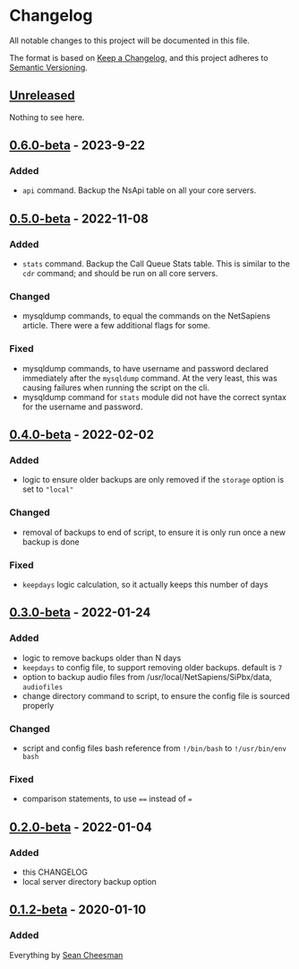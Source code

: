 # Changelog

All notable changes to this project will be documented in this file.

The format is based on [Keep a Changelog](https://keepachangelog.com/en/1.0.0/),
and this project adheres to [Semantic Versioning](https://semver.org/spec/v2.0.0.html).

## [Unreleased]

Nothing to see here.

## [0.6.0-beta] - 2023-9-22

### Added

- `api` command. Backup the NsApi table on all your core servers.

## [0.5.0-beta] - 2022-11-08

### Added

- `stats` command. Backup the Call Queue Stats table. This is similar to the `cdr` command; and should be run on all core servers.

### Changed

- mysqldump commands, to equal the commands on the NetSapiens article. There were a few additional flags for some.

### Fixed

- mysqldump commands, to have username and password declared immediately after the `mysqldump` command. At the very least, this was causing failures when running the script on the cli.
- mysqldump command for `stats` module did not have the correct syntax for the username and password.

## [0.4.0-beta] - 2022-02-02

### Added

- logic to ensure older backups are only removed if the `storage` option is set to `"local"`

### Changed

- removal of backups to end of script, to ensure it is only run once a new backup is done

### Fixed

- `keepdays` logic calculation, so it actually keeps this number of days

## [0.3.0-beta] - 2022-01-24

### Added

- logic to remove backups older than N days
- `keepdays` to config file, to support removing older backups. default is `7`
- option to backup audio files from /usr/local/NetSapiens/SiPbx/data, `audiofiles`
- change directory command to script, to ensure the config file is sourced properly

### Changed

- script and config files bash reference from `!/bin/bash` to `!/usr/bin/env bash`

### Fixed

- comparison statements, to use `==` instead of `=`

## [0.2.0-beta] - 2022-01-04

### Added

- this CHANGELOG
- local server directory backup option

## [0.1.2-beta] - 2020-01-10

### Added

Everything by [Sean Cheesman](https://github.com/scheesman)

[Unreleased]: https://github.com/endeavorcomm/netsapiens-backup/compare/v0.6.0-beta...HEAD
[0.6.0-beta]: https://github.com/endeavorcomm/netsapiens-backup/compare/v0.5.0-beta...v0.6.0-beta
[0.5.0-beta]: https://github.com/endeavorcomm/netsapiens-backup/compare/v0.4.0-beta...v0.5.0-beta
[0.4.0-beta]: https://github.com/endeavorcomm/netsapiens-backup/compare/v0.3.0-beta...v0.4.0-beta
[0.3.0-beta]: https://github.com/endeavorcomm/netsapiens-backup/compare/v0.2.0-beta...v0.3.0-beta
[0.2.0-beta]: https://github.com/endeavorcomm/netsapiens-backup/compare/v0.1.2-beta...v0.2.0-beta
[0.1.2-beta]: https://github.com/endeavorcomm/netsapiens-backup/releases/tag/v0.1.2-beta